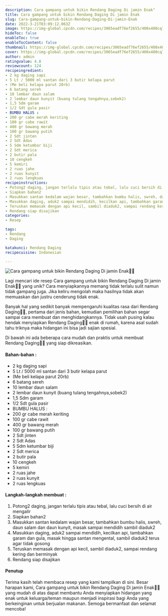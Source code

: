 ```yaml
---
description: Cara gampang untuk bikin Rendang Daging Di jamin Enak"
title: Cara gampang untuk bikin Rendang Daging Di jamin Enak
slug: Cara-gampang-untuk-bikin-Rendang-Daging-Di-jamin-Enak
date: 2022-3-21T03:09:12.063Z
image: https://img-global.cpcdn.com/recipes/3065eadf76ef2655/400x400cq70/photo.jpg
hideToc: false
enableToc: true
enableTocContent: false
thumbnail: https://img-global.cpcdn.com/recipes/3065eadf76ef2655/400x400cq70/photo.jpg
cover: https://img-global.cpcdn.com/recipes/3065eadf76ef2655/400x400cq70/photo.jpg
author: admin
ratingvalue: 4.8
reviewcount: 124
recipeingredient:
- 2 kg daging sapi
- 5 Lt / 5000 ml santan dari 3 butir kelapa parut
- (Me beli kelapa parut 20rb)
- 6 batang sereh
- 10 lembar daun salam
- 2 lembar daun kunyit (buang tulang tengahnya,sobek2)
- 1,5 Sdm garam
- 1/2 Sdt gula pasir
- BUMBU HALUS :
- 200 gr cabe merah keriting
- 100 gr cabe rawit
- 400 gr bawang merah
- 100 gr bawang putih
- 2 Sdt jinten
- 2 Sdt Adas
- 5 Sdm ketumbar biji
- 2 Sdt merica
- 2 butir pala
- 10 cengkeh
- 5 kemiri
- 2 ruas jahe
- 2 ruas kunyit
- 2 ruas lengkuas
recipeinstructions:
- Potong2 daging, jangan terlalu tipis atau tebal, lalu cuci bersih di air mengalir
- Siapkan bahan2
- Masukkan santan kedalam wajan besar, tambahkan bumbu halis, swreh, daun salam dan daun kunyit, masak sampai mendidih sambil diaduk2
- Masukkan daging, aduk2 sampai mendidih, kecilkan api, tambahkan garam dan gula, masak hingga santan mengental, sambil diaduk2 terus agar tidak gosong
- Teruskan memasak dengan api kecil, sambil diaduk2, sampai rendang kering dan berminyak
- Rendang siap disajikan
categories:
- Resep

tags:
- Rendang
- Daging

katakunci: Rendang Daging
recipecuisine: Indonesian

---
```


![Cara gampang untuk bikin Rendang Daging Di jamin Enak👩‍🍳](https://img-global.cpcdn.com/recipes/3065eadf76ef2655/400x400cq70/photo.jpg)

Lagi mencari ide resep Cara gampang untuk bikin Rendang Daging Di jamin Enak👩‍🍳 yang unik? Cara menyiapkannya memang tidak terlalu sulit namun tidak gampang juga. Jika keliru mengolah maka hasilnya tidak akan memuaskan dan justru cenderung tidak enak.

Banyak hal yang sedikit banyak mempengaruhi kualitas rasa dari Rendang Daging👩‍🍳, pertama dari jenis bahan, kemudian pemilihan bahan segar sampai cara membuat dan menghidangkannya. Tidak usah pusing kalau hendak menyiapkan Rendang Daging👩‍🍳 enak di rumah, karena asal sudah tahu triknya maka hidangan ini bisa jadi sajian spesial.

Di bawah ini ada beberapa cara mudah dan praktis untuk membuat Rendang Daging👩‍🍳 yang siap dikreasikan.

<!--inarticleads1-->

#### Bahan-bahan :

- 2 kg daging sapi
- 5 Lt / 5000 ml santan dari 3 butir kelapa parut
- (Me beli kelapa parut 20rb)
- 6 batang sereh
- 10 lembar daun salam
- 2 lembar daun kunyit (buang tulang tengahnya,sobek2)
- 1,5 Sdm garam
- 1/2 Sdt gula pasir
- BUMBU HALUS :
- 200 gr cabe merah keriting
- 100 gr cabe rawit
- 400 gr bawang merah
- 100 gr bawang putih
- 2 Sdt jinten
- 2 Sdt Adas
- 5 Sdm ketumbar biji
- 2 Sdt merica
- 2 butir pala
- 10 cengkeh
- 5 kemiri
- 2 ruas jahe
- 2 ruas kunyit
- 2 ruas lengkuas

<!--inarticleads2-->

#### Langkah-langkah membuat :

1. Potong2 daging, jangan terlalu tipis atau tebal, lalu cuci bersih di air mengalir
1. Siapkan bahan2
1. Masukkan santan kedalam wajan besar, tambahkan bumbu halis, swreh, daun salam dan daun kunyit, masak sampai mendidih sambil diaduk2
1. Masukkan daging, aduk2 sampai mendidih, kecilkan api, tambahkan garam dan gula, masak hingga santan mengental, sambil diaduk2 terus agar tidak gosong
1. Teruskan memasak dengan api kecil, sambil diaduk2, sampai rendang kering dan berminyak
1. Rendang siap disajikan

#### Penutup

Terima kasih telah membaca resep yang kami tampilkan di sini. Besar harapan kami, Cara gampang untuk bikin Rendang Daging Di jamin Enak👩‍🍳 yang mudah di atas dapat membantu Anda menyiapkan hidangan yang enak untuk keluarga/teman maupun menjadi inspirasi bagi Anda yang berkeinginan untuk berjualan makanan. Semoga bermanfaat dan selamat mencoba!